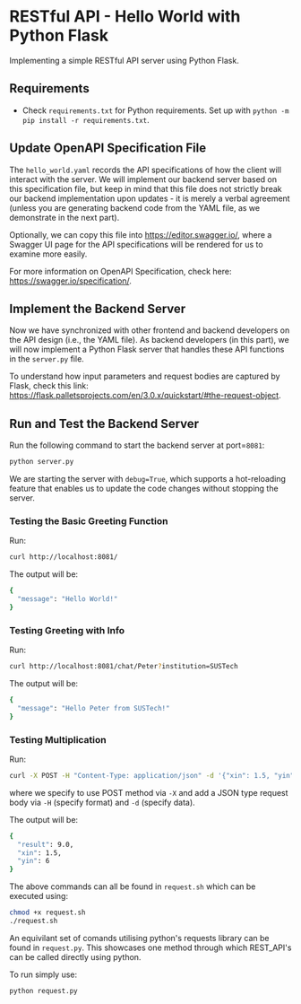 # RESTful API - Hello World with Python Flask
Implementing a simple RESTful API server using Python Flask.

## Requirements
- Check `requirements.txt` for Python requirements. Set up with `python -m pip install -r requirements.txt`.

## Update OpenAPI Specification File
The `hello_world.yaml` records the API specifications of how the client will interact with the server. We will implement our backend server based on this specification file, but keep in mind that this file does not strictly break our backend implementation upon updates - it is merely a verbal agreement (unless you are generating backend code from the YAML file, as we demonstrate in the next part).

Optionally, we can copy this file into https://editor.swagger.io/, where a Swagger UI page for the API specifications will be rendered for us to examine more easily.

For more information on OpenAPI Specification, check here: https://swagger.io/specification/.

## Implement the Backend Server
Now we have synchronized with other frontend and backend developers on the API design (i.e., the YAML file). As backend developers (in this part), we will now implement a Python Flask server that handles these API functions in the `server.py` file.

To understand how input parameters and request bodies are captured by Flask, check this link: https://flask.palletsprojects.com/en/3.0.x/quickstart/#the-request-object.

## Run and Test the Backend Server
Run the following command to start the backend server at port=`8081`:
```bash
python server.py
```

We are starting the server with `debug=True`, which supports a hot-reloading feature that enables us to update the code changes without stopping the server.

### Testing the Basic Greeting Function
Run:
```bash
curl http://localhost:8081/
```

The output will be:
```bash
{
  "message": "Hello World!"
}
```

### Testing Greeting with Info
Run:
```bash
curl http://localhost:8081/chat/Peter?institution=SUSTech
```

The output will be:
```bash
{
  "message": "Hello Peter from SUSTech!"
}
```

### Testing Multiplication
Run:
```bash
curl -X POST -H "Content-Type: application/json" -d '{"xin": 1.5, "yin": 6}' http://localhost:8081/calculator/mult
```
where we specify to use POST method via `-X` and add a JSON type request body via `-H` (specify format) and `-d` (specify data).

The output will be:
```bash
{
  "result": 9.0,
  "xin": 1.5,
  "yin": 6
}
```

The above commands can all be found in `request.sh` which can be executed using:
```bash
chmod +x request.sh
./request.sh
```

An equivilant set of comands utilising python's requests library can be found in `request.py`. This showcases one method through which REST_API's can be called directly using python.

To run simply use:
```bash
python request.py
```

